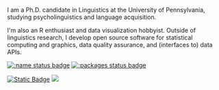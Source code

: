 I am a Ph.D. candidate in Linguistics at the University of Pennsylvania, studying psycholinguistics and language acquisition.

I'm also an R enthusiast and data visualization hobbyist. Outside of linguistics research, I develop open source software for statistical computing and graphics, data quality assurance, and (interfaces to) data APIs.

[![:name status badge](https://yjunechoe.r-universe.dev/badges/:name)](https://yjunechoe.r-universe.dev/)
[![:packages status badge](https://yjunechoe.r-universe.dev/badges/:packages)](https://yjunechoe.r-universe.dev/)

[![Static Badge](https://img.shields.io/badge/mastodon-black?style=for-the-badge&logo=mastodon)](https://fosstodon.org/@yjunechoe)
[![](https://img.shields.io/badge/LinkedIn-0077B5?style=for-the-badge&logo=linkedin&logoColor=white)](https://www.linkedin.com/in/yjunechoe/)

<a rel="me" href="https://fosstodon.org/@yjunechoe"></a>
